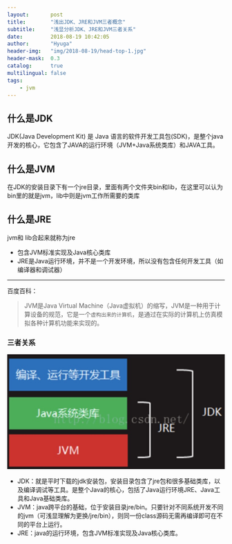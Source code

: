 ```yaml
---
layout:       post
title:        "浅出JDK、JRE和JVM三者概念"
subtitle:     "浅显分析JDK、JRE和JVM三者关系"
date:         2018-08-19 10:42:05
author:       "Hyuga"
header-img:   "img/2018-08-19/head-top-1.jpg"
header-mask:  0.3
catalog:      true
multilingual: false
tags:
    - jvm
---
```


## 什么是JDK

JDK(Java Development Kit) 是 Java 语言的软件开发工具包(SDK)，是整个java开发的核心，它包含了JAVA的运行环境（JVM+Java系统类库）和JAVA工具。

## 什么是JVM
在JDK的安装目录下有一个jre目录，里面有两个文件夹bin和lib，在这里可以认为bin里的就是jvm，lib中则是jvm工作所需要的类库

## 什么是JRE
jvm和 lib合起来就称为jre
* 包含JVM标准实现及Java核心类库
* JRE是Java运行环境，并不是一个开发环境，所以没有包含任何开发工具（如编译器和调试器）

---
百度百科：
> JVM是Java Virtual Machine（Java虚拟机）的缩写，JVM是一种用于计算设备的规范，它是一个`虚构出来的计算机`，是通过在实际的计算机上仿真模拟各种计算机功能来实现的。

### 三者关系
![](/img/2018-08-19/jdk_jvm_jre.png)

- JDK：就是平时下载的jdk安装包，安装目录包含了jre包和很多基础类库，以及编译调试等工具。是整个Java的核心，包括了Java运行环境JRE、Java工具和Java基础类库。
- JVM：java跨平台的基础，位于安装目录jre/bin。只要针对不同系统开发不同的jvm（可浅显理解为更换/jre/bin），则同一份class源码无需再编译即可在不同的平台上运行。
- JRE：java的运行环境，包含JVM标准实现及Java核心类库。
